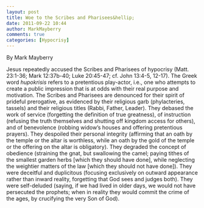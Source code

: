 ```yaml
---
layout: post
title: Woe to the Scribes and Pharisees&hellip;
date: 2011-09-22 10:44
author: MarkMayberry
comments: true
categories: [Hypocrisy]
---
```

<p>By Mark Mayberry</p>  <p>Jesus repeatedly accused the Scribes and Pharisees of hypocrisy (Matt. 23:1-36; Mark 12:37b-40; Luke 20:45-47; cf. John 13:4-5, 12-17). The Greek word <i>hupokrisis</i> refers to a pretentious play-actor, i.e., one who attempts to create a public impression that is at odds with their real purpose and motivation. The Scribes and Pharisees are denounced for their spirit of prideful prerogative, as evidenced by their religious garb (phylacteries, tassels) and their religious titles (Rabbi, Father, Leader). They debased the work of service (forgetting the definition of true greatness), of instruction (refusing the truth themselves and shutting off kingdom access for others), and of benevolence (robbing widow’s houses and offering pretentious prayers). They despoiled their personal integrity (affirming that an oath by the temple or the altar is worthless, while an oath by the gold of the temple or the offering on the altar is obligatory). They degraded the concept of obedience (straining the gnat, but swallowing the camel; paying tithes of the smallest garden herbs [which they should have done], while neglecting the weightier matters of the law [which they should not have done]). They were deceitful and duplicitous (focusing exclusively on outward appearance rather than inward reality, forgetting that God sees and judges both). They were self-deluded (saying, if we had lived in older days, we would not have persecuted the prophets; when in reality they would commit the crime of the ages, by crucifying the very Son of God).</p>
